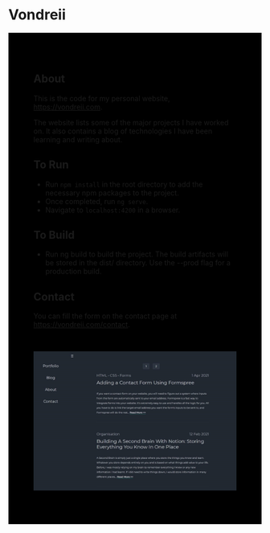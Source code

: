 # Vondreii

<div style="background-color: black; padding: 50px">

## About 

This is the code for my personal website, https://vondreii.com.

The website lists some of the major projects I have worked on. It also contains a blog of technologies I have been learning and writing about.

## To Run

* Run `npm install` in the root directory to add the necessary npm packages to the project.
* Once completed, run `ng serve`.
* Navigate to `localhost:4200` in a browser.

## To Build

* Run ng build to build the project. The build artifacts will be stored in the dist/ directory. Use the --prod flag for a production build.

## Contact

You can fill the form on the contact page at https://vondreii.com/contact.

<br>

![alt text](src/assets/images/vondreii.jpg)

</div>